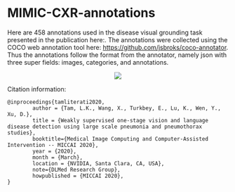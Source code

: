 # MIMIC-CXR-annotations

Here are 458 annotations used in the disease visual grounding task presented in the publication here:. The annotations were collected using the COCO web annotation tool here: https://github.com/jsbroks/coco-annotator.  Thus the annotations follow the format from the annotator, namely json with three super fields: images, categories, and annotations.

<p align="center"><img src="https://github.com/leotam/MIMIC-CXR-annotations/blob/master/fig/Screen%20Shot%202020-07-26%20at%209.11.14%20PM.png"></p>


Citation information:
```
@inproceedings{tamliterati2020,
        author = {Tam, L.K., Wang, X., Turkbey, E., Lu, K., Wen, Y., Xu, D.},    
        title = {Weakly supervised one-stage vision and language disease detection using large scale pneumonia and pneumothorax studies},
        booktitle={Medical Image Computing and Computer-Assisted Intervention -- MICCAI 2020},    
        year = {2020},    
        month = {March},    
        location = {NVIDIA, Santa Clara, CA, USA},     
        note={DLMed Research Group},    
        howpublished = {MICCAI 2020},
}
```
